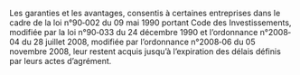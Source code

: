 Les garanties et les avantages, consentis à certaines entreprises dans le cadre de la loi n°90‐002 du 09 mai 1990 portant Code des Investissements, modifiée par la loi n°90‐033 du 24 décembre 1990 et l’ordonnance n°2008‐04 du 28 juillet 2008, modifiée par l’ordonnance n°2008‐06 du 05 novembre 2008, leur restent acquis jusqu’à l’expiration des délais définis par leurs actes d’agrément.